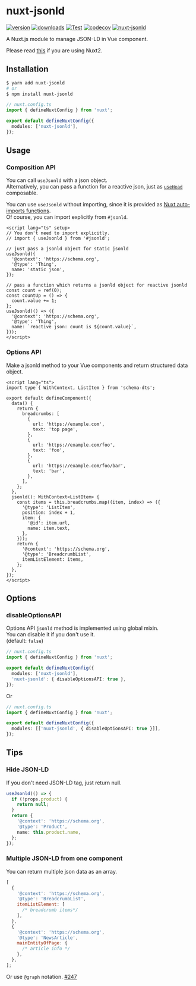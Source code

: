 # nuxt-jsonld

[![version](https://img.shields.io/npm/v/nuxt-jsonld.svg)](https://www.npmjs.com/package/nuxt-jsonld)
[![downloads](https://img.shields.io/npm/dt/nuxt-jsonld.svg)](https://www.npmjs.com/package/nuxt-jsonld)
[![Test](https://github.com/ymmooot/nuxt-jsonld/workflows/Test/badge.svg)](https://github.com/ymmooot/nuxt-jsonld/actions/workflows/test.yml)
[![codecov](https://codecov.io/gh/ymmooot/nuxt-jsonld/branch/master/graph/badge.svg)](https://codecov.io/gh/ymmooot/nuxt-jsonld)
[![nuxt-jsonld](https://img.shields.io/endpoint?url=https://dashboard.cypress.io/badge/simple/8v9ivg/master&style=flat&logo=cypress)](https://dashboard.cypress.io/projects/8v9ivg/runs)

A Nuxt.js module to manage JSON-LD in Vue component.

Please read [this](https://github.com/ymmooot/nuxt-jsonld/blob/v1/README.md) if you are using Nuxt2.

## Installation

```bash
$ yarn add nuxt-jsonld
# or
$ npm install nuxt-jsonld
```

```ts
// nuxt.config.ts
import { defineNuxtConfig } from 'nuxt';

export default defineNuxtConfig({
  modules: ['nuxt-jsonld'],
});
```

## Usage

### Composition API

You can call `useJsonld` with a json object.  
Alternatively, you can pass a function for a reactive json, just as [`useHead`](https://v3.nuxtjs.org/guide/features/head-management/#usehead-composable) composable.

You can use `useJsonld` without importing, since it is provided as [Nuxt auto-imports functions](https://v3.nuxtjs.org/guide/concepts/auto-imports#nuxt-auto-imports).  
Of course, you can import explicitly from `#jsonld`.

```vue
<script lang="ts" setup>
// You don't need to import explicitly.
// import { useJsonld } from '#jsonld';

// just pass a jsonld object for static jsonld
useJsonld({
  '@context': 'https://schema.org',
  '@type': 'Thing',
  name: 'static json',
});

// pass a function which returns a jsonld object for reactive jsonld
const count = ref(0);
const countUp = () => {
  count.value += 1;
};
useJsonld(() => ({
  '@context': 'https://schema.org',
  '@type': 'Thing',
  name: `reactive json: count is ${count.value}`,
}));
</script>
```

### Options API

Make a jsonld method to your Vue components and return structured data object.

```vue
<script lang="ts">
import type { WithContext, ListItem } from 'schema-dts';

export default defineComponent({
  data() {
    return {
      breadcrumbs: [
        {
          url: 'https://example.com',
          text: 'top page',
        },
        {
          url: 'https://example.com/foo',
          text: 'foo',
        },
        {
          url: 'https://example.com/foo/bar',
          text: 'bar',
        },
      ],
    };
  },
  jsonld(): WithContext<ListItem> {
    const items = this.breadcrumbs.map((item, index) => ({
      '@type': 'ListItem',
      position: index + 1,
      item: {
        '@id': item.url,
        name: item.text,
      },
    }));
    return {
      '@context': 'https://schema.org',
      '@type': 'BreadcrumbList',
      itemListElement: items,
    };
  },
});
</script>
```

## Options

### disableOptionsAPI

Options API `jsonld` method is implemented using global mixin.  
You can disable it if you don't use it.  
(default: `false`)

```ts
// nuxt.config.ts
import { defineNuxtConfig } from 'nuxt';

export default defineNuxtConfig({
  modules: ['nuxt-jsonld'],
  'nuxt-jsonld': { disableOptionsAPI: true },
});
```

Or

```ts
// nuxt.config.ts
import { defineNuxtConfig } from 'nuxt';

export default defineNuxtConfig({
  modules: [['nuxt-jsonld', { disableOptionsAPI: true }]],
});
```

## Tips

### Hide JSON-LD

If you don't need JSON-LD tag, just return null.

```ts
useJsonld(() => {
  if (!props.product) {
    return null;
  }
  return {
    '@context': 'https://schema.org',
    '@type': 'Product',
    name: this.product.name,
  };
});
```

### Multiple JSON-LD from one component

You can return multiple json data as an array.

```js
[
  {
    '@context': 'https://schema.org',
    '@type': 'BreadcrumbList',
    itemListElement: [
      /* breadcrumb items*/
    ],
  },
  {
    '@context': 'https://schema.org',
    '@type': 'NewsArticle',
    mainEntityOfPage: {
      /* article info */
    },
  },
];
```

Or use `@graph` notation. [#247](https://github.com/ymmooot/nuxt-jsonld/issues/247#issuecomment-579851220)
